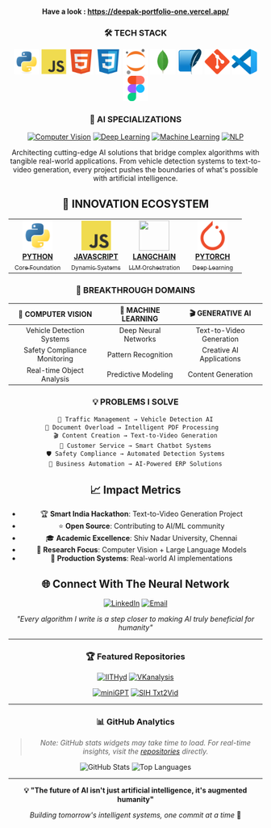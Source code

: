 <div align="center">

#### Have a look : https://deepak-portfolio-one.vercel.app/

<div align="center">


### 🛠️ **TECH STACK**

<a href="https://docs.python.org/3/" target="_blank"><img src="https://raw.githubusercontent.com/devicons/devicon/master/icons/python/python-original.svg" width="50" height="50"/></a>
<a href="https://developer.mozilla.org/en-US/docs/Web/JavaScript" target="_blank"><img src="https://raw.githubusercontent.com/devicons/devicon/master/icons/javascript/javascript-original.svg" width="50" height="50"/></a>
<a href="https://developer.mozilla.org/en-US/docs/Web/HTML" target="_blank"><img src="https://raw.githubusercontent.com/devicons/devicon/master/icons/html5/html5-original.svg" width="50" height="50"/></a>
<a href="https://developer.mozilla.org/en-US/docs/Web/CSS" target="_blank"><img src="https://raw.githubusercontent.com/devicons/devicon/master/icons/css3/css3-original.svg" width="50" height="50"/></a>
<a href="https://docs.jupyter.org/en/latest/" target="_blank"><img src="https://raw.githubusercontent.com/devicons/devicon/master/icons/jupyter/jupyter-original.svg" width="50" height="50"/></a>
<a href="https://docs.mongodb.com/" target="_blank"><img src="https://raw.githubusercontent.com/devicons/devicon/master/icons/mongodb/mongodb-original.svg" width="50" height="50"/></a>
<a href="https://www.sqlite.org/docs.html" target="_blank"><img src="https://raw.githubusercontent.com/devicons/devicon/master/icons/sqlite/sqlite-original.svg" width="50" height="50"/></a>
<a href="https://git-scm.com/doc" target="_blank"><img src="https://raw.githubusercontent.com/devicons/devicon/master/icons/git/git-original.svg" width="50" height="50"/></a>
<a href="https://code.visualstudio.com/docs" target="_blank"><img src="https://raw.githubusercontent.com/devicons/devicon/master/icons/vscode/vscode-original.svg" width="50" height="50"/></a>
<a href="https://www.figma.com/developers/api" target="_blank"><img src="https://raw.githubusercontent.com/devicons/devicon/master/icons/figma/figma-original.svg" width="50" height="50"/></a>

</div>

<div align="center">

### 🧠 **AI SPECIALIZATIONS**
<a href="https://opencv.org/about/" target="_blank"><img src="https://img.shields.io/badge/Computer_Vision-FF6B6B?style=for-the-badge&logo=opencv&logoColor=white" alt="Computer Vision"></a> <a href="https://www.tensorflow.org/learn" target="_blank"><img src="https://img.shields.io/badge/Deep_Learning-4ECDC4?style=for-the-badge&logo=tensorflow&logoColor=white" alt="Deep Learning"></a> <a href="https://scikit-learn.org/stable/getting_started.html" target="_blank"><img src="https://img.shields.io/badge/Machine_Learning-45B7D1?style=for-the-badge&logo=scikit-learn&logoColor=white" alt="Machine Learning"></a> <a href="https://spacy.io/usage/spacy-101" target="_blank"><img src="https://img.shields.io/badge/NLP-96CEB4?style=for-the-badge&logo=spacy&logoColor=white" alt="NLP"></a>

</div>

Architecting cutting-edge AI solutions that bridge complex algorithms with tangible real-world applications. From vehicle detection systems to text-to-video generation, every project pushes the boundaries of what's possible with artificial intelligence.

## 🌟 **INNOVATION ECOSYSTEM**

<table align="center">
<tr>
<td align="center" width="25%">
<a href="https://www.python.org/about/" target="_blank">
<img src="https://raw.githubusercontent.com/devicons/devicon/master/icons/python/python-original.svg" width="60" height="60"/>
<br><strong>PYTHON</strong>
<br><sub>Core Foundation</sub>
</a>
</td>
<td align="center" width="25%">
<a href="https://developer.mozilla.org/en-US/docs/Web/JavaScript/Guide/Introduction" target="_blank">
<img src="https://raw.githubusercontent.com/devicons/devicon/master/icons/javascript/javascript-original.svg" width="60" height="60"/>
<br><strong>JAVASCRIPT</strong>
<br><sub>Dynamic Systems</sub>
</a>
</td>
<td align="center" width="25%">
<a href="https://python.langchain.com/docs/get_started/introduction" target="_blank">
<img src="https://avatars.githubusercontent.com/u/126733545?s=200&v=4" width="60" height="60"/>
<br><strong>LANGCHAIN</strong>
<br><sub>LLM Orchestration</sub>
</a>
</td>
<td align="center" width="25%">
<a href="https://pytorch.org/get-started/locally/" target="_blank">
<img src="https://raw.githubusercontent.com/devicons/devicon/master/icons/pytorch/pytorch-original.svg" width="60" height="60"/>
<br><strong>PYTORCH</strong>
<br><sub>Deep Learning</sub>
</a>
</td>
</tr>
</table>

<div align="center">

### 🚀 **BREAKTHROUGH DOMAINS**

| 🎯 **COMPUTER VISION** | 🧠 **MACHINE LEARNING** | 🎬 **GENERATIVE AI** |
|:---:|:---:|:---:|
| Vehicle Detection Systems | Deep Neural Networks | Text-to-Video Generation |
| Safety Compliance Monitoring | Pattern Recognition | Creative AI Applications |
| Real-time Object Analysis | Predictive Modeling | Content Generation |

</div>

<div align="center">

### 💡 **PROBLEMS I SOLVE**

```
🚗 Traffic Management → Vehicle Detection AI
📄 Document Overload → Intelligent PDF Processing  
🎬 Content Creation → Text-to-Video Generation
🤖 Customer Service → Smart Chatbot Systems
🛡️ Safety Compliance → Automated Detection Systems
🏢 Business Automation → AI-Powered ERP Solutions
```

</div>

## 📈 Impact Metrics
- 🏆 **Smart India Hackathon**: Text-to-Video Generation Project
- ⭐ **Open Source**: Contributing to AI/ML community
- 🎓 **Academic Excellence**: Shiv Nadar University, Chennai
- 🔬 **Research Focus**: Computer Vision + Large Language Models
- 🚀 **Production Systems**: Real-world AI implementations

## 🌐 Connect With The Neural Network
<a href="https://www.linkedin.com/in/deepak-thirukkumaran-758598232/" target="_blank"><img src="https://img.shields.io/badge/LinkedIn-0077B5?style=for-the-badge&logo=linkedin&logoColor=white" alt="LinkedIn"></a>
<a href="mailto:thirudeepak2311@gmail.com" target="_blank"><img src="https://img.shields.io/badge/Email-D14836?style=for-the-badge&logo=gmail&logoColor=white" alt="Email"></a>


*"Every algorithm I write is a step closer to making AI truly beneficial for humanity"*

---

### 🏆 Featured Repositories
<div align="center">

<a href="https://github.com/ThiruDeepak2311/IITHyd" target="_blank"><img src="https://github-readme-stats.vercel.app/api/pin/?username=ThiruDeepak2311&repo=IITHyd&theme=tokyonight&cache_seconds=0" alt="IITHyd"></a>
<a href="https://github.com/ThiruDeepak2311/VKanalysis" target="_blank"><img src="https://github-readme-stats.vercel.app/api/pin/?username=ThiruDeepak2311&repo=VKanalysis&theme=tokyonight&cache_seconds=0" alt="VKanalysis"></a>

<a href="https://github.com/ThiruDeepak2311/miniGPT" target="_blank"><img src="https://github-readme-stats.vercel.app/api/pin/?username=ThiruDeepak2311&repo=miniGPT&theme=tokyonight&cache_seconds=0" alt="miniGPT"></a>
<a href="https://github.com/ThiruDeepak2311/SIH_Txt2Vid" target="_blank"><img src="https://github-readme-stats.vercel.app/api/pin/?username=ThiruDeepak2311&repo=SIH_Txt2Vid&theme=tokyonight&cache_seconds=0" alt="SIH Txt2Vid"></a>

</div>

---

### 📊 GitHub Analytics
> *Note: GitHub stats widgets may take time to load. For real-time insights, visit the [repositories](https://github.com/ThiruDeepak2311?tab=repositories) directly.*

<div align="center">

![GitHub Stats](https://github-readme-stats.vercel.app/api?username=ThiruDeepak2311&show_icons=true&theme=tokyonight&hide_border=true&count_private=true)
![Top Languages](https://github-readme-stats.vercel.app/api/top-langs/?username=ThiruDeepak2311&layout=compact&theme=tokyonight&hide_border=true)

</div>

---

<div align="center">
  
**💡 "The future of AI isn't just artificial intelligence, it's augmented humanity"**

*Building tomorrow's intelligent systems, one commit at a time* 🚀

</div>

